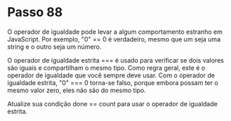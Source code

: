 # Passo 88

O operador de igualdade pode levar a algum comportamento estranho em JavaScript. Por exemplo, "0" == 0 é verdadeiro, mesmo que um seja uma string e o outro seja um número.

O operador de igualdade estrita === é usado para verificar se dois valores são iguais e compartilham o mesmo tipo. Como regra geral, este é o operador de igualdade que você sempre deve usar. Com o operador de igualdade estrita, "0" === 0 torna-se falso, porque embora possam ter o mesmo valor zero, eles não são do mesmo tipo.

Atualize sua condição done == count para usar o operador de igualdade estrita.